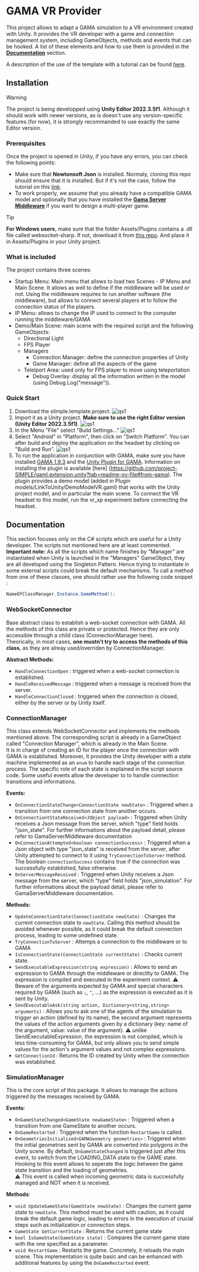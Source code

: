 # GAMA VR Provider

This project allows to adapt a GAMA simulation to a VR environment created with Unity. It provides the VR developer with a game and connection management system, including GameObjects, methods and events that can be hooked. A list of these elements and how to use them is provided in the [**Documentation**](#documentation) section.


A description of the use of the template with a tutorial can be found [here](https://github.com/project-SIMPLE/documentation/wiki).

## Installation

> [!WARNING]
> The project is being developped using **Unity Editor 2022.3.5f1**. Although it should work with newer versions, as is doesn't use any version-specific features (for now), it is strongly recommanded to use exactly the same Editor version.  

### Prerequisites

Once the project is opened in Unity, if you have any errors, you can check the following points: 
- Make sure that **Newtonsoft Json** is installed. Normaly, cloning this repo should ensure that it is installed. But if it's not the case, follow the tutorial on this [link](https://github.com/applejag/Newtonsoft.Json-for-Unity/wiki/Install-official-via-UPM).
- To work properly, we assume that you already have a compatible GAMA model and optionally that you have installed the [**Gama Server Middleware**](https://github.com/project-SIMPLE/GamaServerMiddleware) if you want to design a multi-player game.

> [!TIP]
> **For Windows users**, make sure that the folder Assets/Plugins contains a .dll file called websocket-sharp. If not, download it from [this repo](https://github.com/sta/websocket-sharp). And place it in Assets/Plugins in your Unity project. 

### What is included 

The project contains three scenes:
 - Startup Menu: Main menu that allows to load two Scenes - IP Menu and Main Scene. It allows as well to define if the middleware will be used or not. Using the middleware requires to run another software (the middleware), but allows to connect several players et to follow the connection status of the players.
 - IP Menu: allows to change the IP used to connect to the computer running the middleware/GAMA
 - Demo/Main Scene: main scene with the required script and the following GameObjects:
	- Directional Light
	- FPS Player
	- Managers
		- Connection Manager: define the connection properties of Unity
		- Game Manager: define all the aspects of the game
  	- Telelport Area: used only for FPS player to move using teleportation
    	- Debug Overlay: display all the information written in the model (using Debug.Log("message")).  
  
### Quick Start

1. Download the silmple.template.project.
![qs1](https://github.com/project-SIMPLE/simple.template.unity/raw/main/ReadmeRes/download.png)
1. Import it as a Unity project. **Make sure to use the right Editor version (Unity Editor 2022.3.5f1)**.
![qs1](https://github.com/project-SIMPLE/simple.template.unity/raw/main/ReadmeRes/qs-1.png)
1. In the Menu "File" select "Build Settings..."
![qs1](https://github.com/project-SIMPLE/simple.template.unity/raw/main/ReadmeRes/Build-setting_menu.png)
1. Select "Android" in "Platform", then click on "Switch Platform". You can after build and deploy the application on the headset by clicking on "Build and Run".
![qs1](https://github.com/project-SIMPLE/simple.template.unity/raw/main/ReadmeRes/Build-setting.png)
1. To run the application in conjunction with GAMA, make sure you have installed [GAMA 1.9.3](https://github.com/gama-platform/gama/releases/tag/1.9.3) and the [Unity Plugin for GAMA](https://github.com/project-SIMPLE/gaml.extension.unity). Information on installing the plugin is available [here] (https://github.com/project-SIMPLE/gaml.extension.unity?tab=readme-ov-file#from-gama). The plugin provides a demo model (added in Plugin models/LinkToUnity/DemoModelVR.gaml) that works with the Unity project model, and in particular the main scene. To connect the VR headset to this model, run the vr_xp experiment before connecting the headset. 
   

## Documentation

This section focuses only on the C# scripts which are useful for a Unity developer. The scripts not mentioned here are at least commented.  
**Important note:** As all the scripts which name finishes by "Manager" are instantiated when Unity is launched in the "Managers" GameObject, they are all developed using the Singleton Pattern. Hence trying to instantiate in some external scripts could break the default mechanisms. To call a method from one of these classes, one should rather use the following code snippet :

```csharp
NameOfClassManager.Instance.SomeMethod();
```

### WebSocketConnector

Base abstract class to establish a web-socket connection with GAMA. All the methods of this class are private or protected. Hence they are only accessible through a child class (ConnectionManager here).  
Theorically, in most cases, **one mustn't try to access the methods of this class**, as they are alreay used/overriden by ConnectionManager.

**Abstract Methods:**  
- `HandleConnectionOpen` : triggered when a web-socket connection is established.
- `HandleReceivedMessage` : triggered when a message is received from the server.
- `HandleConnectionClosed` : triggered when the connection is closed, either by the server or by Unity itself.

### ConnectionManager

This class extends WebSocketConnector and implements the methods mentioned above. The corresponding script is already in a GameObject called "Connection Manager", which is already in the Main Scene.  
It is in charge of creating an ID for the player once the connection with GAMA is established. Moreover, it provides the Unity developer with a state machine implemented as an `enum` to handle each stage of the connection process. The specific role of each state is explained in the script source code. Some useful events allow the developer to to handle connection transitions and informations.

**Events:**  
- `OnConnectionStateChange<ConnectionState newState>` : Triggered when a transition from one connection state from another occurs.    
- `OnConnectiontStateReceived<JObject payload>` : Triggered when Unity receives a Json message from the server, which "type" field holds "json_state". For further informations about the payload detail, please refer to GamaServerMiddleware documentation
- `OnConnectionAttempted<boolean connectionSuccess>` : Triggered when a Json object with type "json_state" is received from the server, after Unity attempted to connect to it using `TryConnectionToServer` method. The boolean `connectionSuccess` contains true if the connection was successfully established, false otherwise.
- `OnServerMessageReceived` : Triggered when Unity receives a Json message from the server, which "type" field holds "json_simulation". For further informations about the payload detail, please refer to GamaServerMiddleware documentation.

**Methods:**
- `UpdateConnectionState(ConnectionState newState)` : Changes the current connection state to `newState`. Calling this method should be avoided whenever possible, as it could break the default connection process, leading to some undefined state.
- `TryConnectionToServer` : Attemps a connection to the middleware or to GAMA
- `IsConnectionState(ConnectionState currentState)` : Checks current state.
- `SendExecutableExpression(string expression)` : Allows to send an expression to GAMA through the middleware or directlty to GAMA. The expression is compiled and executed in the experiment context. :warning: Beware of the arguments expected by GAMA and special characters required by GAMA (such as `;`, `"`, ...) as the expression is executed as it is sent by Unity. 
- `SendExecutableAsk(string action, Dictionary<string,string> arguments)` : Allows you to ask one of the  agents of the simulation to trigger an action (defined by its name), the second argument represents the values of the action arguments given by a dictionary (key: name of the argument, value: value of the argument). :warning: unlike SendExecutableExpression, the expression is not compiled, which is less time-consuming for GAMA, but only allows you to send simple values for the action's argument values and not complex expressions. 
- `GetConnectionId` : Returns the ID created by Unity when the connection was established.

### SimulationManager

This is the core script of this package. It allows to manage the actions triggered by the messages received by GAMA.

**Events**:

- `OnGameStateChanged<GameState newGameState>` : Triggered when a transition from one GameState to another occurs.
- `OnGameRestarted` : Triggered when the function `RestartGame` is called.
- `OnGeometriesInitialized<GAMAGeometry geometries>` : Triggered when the initial geometries sent by GAMA are converted into polygons in the Unity scene. By default, `OnGameStateChanged` is triggered just after this event, to switch from the LOADING_DATA state to the GAME state. Hooking to this event allows to seperate the logic between the game state transition and the loading of geometries.  
:warning: This event is called when incoming geometric data is successfully managed and NOT when it is received.

**Methods**:

- `void UpdateGameState(GameState newState)` : Changes the current game state to `newState`. This method must be used with caution, as it could break the default game logic, leading to errors in the execution of crucial steps such as initialization or connection steps.
- `GameState GetCurrentState` : Returns the current game state
- `bool IsGameState(GameState state)` : Compares the current game state with the one specified as a parameter.
- `void RestartGame` : Restarts the game. Concretely, it reloads the main scene. This implementation is quite basic and can be enhanced with additional features by using the `OnGameRestarted` event.

